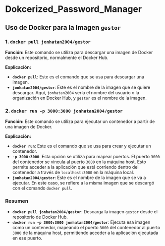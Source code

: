 # Dokcerized_Password_Manager
## Uso de Docker para la Imagen `gestor`

### 1. `docker pull jonhatan2004/gestor`

**Función:** Este comando se utiliza para descargar una imagen de Docker desde un repositorio, normalmente el Docker Hub.

**Explicación:**
- **`docker pull`**: Este es el comando que se usa para descargar una imagen.
- **`jonhatan2004/gestor`**: Este es el nombre de la imagen que se quiere descargar. Aquí, `jonhatan2004` sería el nombre del usuario o la organización en Docker Hub, y `gestor` es el nombre de la imagen.

### 2. `docker run -p 3000:3000 jonhatan2004/gestor`

**Función:** Este comando se utiliza para ejecutar un contenedor a partir de una imagen de Docker.

**Explicación:**
- **`docker run`**: Este es el comando que se usa para crear y ejecutar un contenedor.
- **`-p 3000:3000`**: Esta opción se utiliza para mapear puertos. El puerto `3000` del contenedor se vincula al puerto `3000` en la máquina host. Esto permite acceder a la aplicación que está corriendo dentro del contenedor a través de `localhost:3000` en la máquina local.
- **`jonhatan2004/gestor`**: Este es el nombre de la imagen que se va a ejecutar. En este caso, se refiere a la misma imagen que se descargó con el comando `docker pull`.

### Resumen

- **`docker pull jonhatan2004/gestor`**: Descarga la imagen `gestor` desde el repositorio de Docker Hub.
- **`docker run -p 3000:3000 jonhatan2004/gestor`**: Ejecuta esa imagen como un contenedor, mapeando el puerto `3000` del contenedor al puerto `3000` de la máquina host, permitiendo acceder a la aplicación ejecutada en ese puerto.

